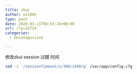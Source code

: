 ```yaml
---
title: zkui
author: w1100n
type: post
date: 2020-03-11T08:53:24+00:00
url: /?p=15724
categories:
  - Uncategorized

---
```

修改zkui session 过期 时间

```bash
sed -i '/sessionTimeout/s/300/1440/g' /var/app/config.cfg
```